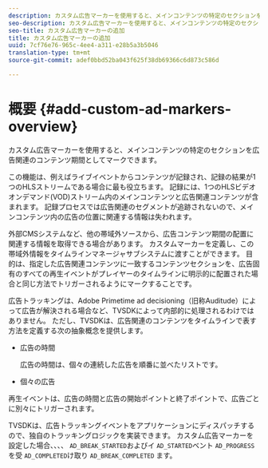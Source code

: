 ```yaml
---
description: カスタム広告マーカーを使用すると、メインコンテンツの特定のセクションを広告関連のコンテンツ期間としてマークできます。
seo-description: カスタム広告マーカーを使用すると、メインコンテンツの特定のセクションを広告関連のコンテンツ期間としてマークできます。
seo-title: カスタム広告マーカーの追加
title: カスタム広告マーカーの追加
uuid: 7cf76e76-965c-4ee4-a311-e28b5a3b5046
translation-type: tm+mt
source-git-commit: adef0bbd52ba043f625f38db69366c6d873c586d

---
```



# 概要 {#add-custom-ad-markers-overview}

カスタム広告マーカーを使用すると、メインコンテンツの特定のセクションを広告関連のコンテンツ期間としてマークできます。

この機能は、例えばライブイベントからコンテンツが記録され、記録の結果が1つのHLSストリームである場合に最も役立ちます。 記録には、1つのHLSビデオオンデマンド(VOD)ストリーム内のメインコンテンツと広告関連コンテンツが含まれます。 記録プロセスでは広告関連のセグメントが追跡されないので、メインコンテンツ内の広告の位置に関連する情報は失われます。

外部CMSシステムなど、他の帯域外ソースから、広告コンテンツ期間の配置に関連する情報を取得できる場合があります。 カスタムマーカーを定義し、この帯域外情報をタイムラインマネージャサブシステムに渡すことができます。 目的は、指定した広告関連コンテンツに一致するコンテンツセクションを、広告固有のすべての再生イベントがプレイヤーのタイムラインに明示的に配置された場合と同じ方法でトリガーされるようにマークすることです。

広告トラッキングは、Adobe Primetime ad decisioning（旧称Auditude）によって広告が解決される場合など、TVSDKによって内部的に処理されるわけではありません。 ただし、TVSDKは、広告関連のコンテンツをタイムラインで表す方法を定義する次の抽象概念を提供します。

* 広告の時間

   広告の時間は、個々の連続した広告を順番に並べたリストです。
* 個々の広告

再生イベントは、広告の時間と広告の開始ポイントと終了ポイントで、広告ごとに別々にトリガーされます。

TVSDKは、広告トラッキングイベントをアプリケーションにディスパッチするので、独自のトラッキングロジックを実装できます。 カスタム広告マーカーを設定した場合、、、、 `AD_BREAK_STARTED`およびイ `AD_STARTED`ベント `AD_PROGRESS`を受 `AD_COMPLETED`け取り `AD_BREAK_COMPLETED` ます。